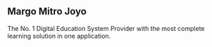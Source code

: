 ## Margo Mitro Joyo

The No. 1 Digital Education System Provider with the most complete learning solution in one application.
